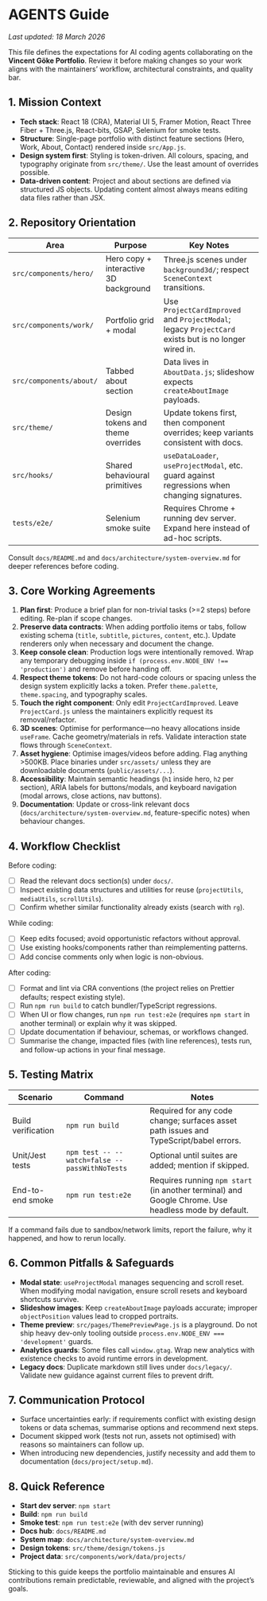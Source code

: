 # AGENTS Guide

_Last updated: 18 March 2026_

This file defines the expectations for AI coding agents collaborating on the **Vincent Göke Portfolio**. Review it before making changes so your work aligns with the maintainers’ workflow, architectural constraints, and quality bar.

## 1. Mission Context

- **Tech stack**: React 18 (CRA), Material UI 5, Framer Motion, React Three Fiber + Three.js, React-bits, GSAP, Selenium for smoke tests.
- **Structure**: Single-page portfolio with distinct feature sections (Hero, Work, About, Contact) rendered inside `src/App.js`.
- **Design system first**: Styling is token-driven. All colours, spacing, and typography originate from `src/theme/`. Use the least amount of overrides possible.
- **Data-driven content**: Project and about sections are defined via structured JS objects. Updating content almost always means editing data files rather than JSX.

## 2. Repository Orientation

| Area | Purpose | Key Notes |
| --- | --- | --- |
| `src/components/hero/` | Hero copy + interactive 3D background | Three.js scenes under `background3d/`; respect `SceneContext` transitions. |
| `src/components/work/` | Portfolio grid + modal | Use `ProjectCardImproved` and `ProjectModal`; legacy `ProjectCard` exists but is no longer wired in. |
| `src/components/about/` | Tabbed about section | Data lives in `AboutData.js`; slideshow expects `createAboutImage` payloads. |
| `src/theme/` | Design tokens and theme overrides | Update tokens first, then component overrides; keep variants consistent with docs. |
| `src/hooks/` | Shared behavioural primitives | `useDataLoader`, `useProjectModal`, etc. guard against regressions when changing signatures. |
| `tests/e2e/` | Selenium smoke suite | Requires Chrome + running dev server. Expand here instead of ad-hoc scripts. |

Consult `docs/README.md` and `docs/architecture/system-overview.md` for deeper references before coding.

## 3. Core Working Agreements

1. **Plan first**: Produce a brief plan for non-trivial tasks (>=2 steps) before editing. Re-plan if scope changes.
2. **Preserve data contracts**: When adding portfolio items or tabs, follow existing schema (`title`, `subtitle`, `pictures`, `content`, etc.). Update renderers only when necessary and document the change.
3. **Keep console clean**: Production logs were intentionally removed. Wrap any temporary debugging inside `if (process.env.NODE_ENV !== 'production')` and remove before handing off.
4. **Respect theme tokens**: Do not hard-code colours or spacing unless the design system explicitly lacks a token. Prefer `theme.palette`, `theme.spacing`, and typography scales.
5. **Touch the right component**: Only edit `ProjectCardImproved`. Leave `ProjectCard.js` unless the maintainers explicitly request its removal/refactor.
6. **3D scenes**: Optimise for performance—no heavy allocations inside `useFrame`. Cache geometry/materials in refs. Validate interaction state flows through `SceneContext`.
7. **Asset hygiene**: Optimise images/videos before adding. Flag anything >500KB. Place binaries under `src/assets/` unless they are downloadable documents (`public/assets/...`).
8. **Accessibility**: Maintain semantic headings (`h1` inside hero, `h2` per section), ARIA labels for buttons/modals, and keyboard navigation (modal arrows, close actions, nav buttons).
9. **Documentation**: Update or cross-link relevant docs (`docs/architecture/system-overview.md`, feature-specific notes) when behaviour changes.

## 4. Workflow Checklist

Before coding:
- ☐ Read the relevant docs section(s) under `docs/`.
- ☐ Inspect existing data structures and utilities for reuse (`projectUtils`, `mediaUtils`, `scrollUtils`).
- ☐ Confirm whether similar functionality already exists (search with `rg`).

While coding:
- ☐ Keep edits focused; avoid opportunistic refactors without approval.
- ☐ Use existing hooks/components rather than reimplementing patterns.
- ☐ Add concise comments only when logic is non-obvious.

After coding:
- ☐ Format and lint via CRA conventions (the project relies on Prettier defaults; respect existing style).
- ☐ Run `npm run build` to catch bundler/TypeScript regressions.
- ☐ When UI or flow changes, run `npm run test:e2e` (requires `npm start` in another terminal) or explain why it was skipped.
- ☐ Update documentation if behaviour, schemas, or workflows changed.
- ☐ Summarise the change, impacted files (with line references), tests run, and follow-up actions in your final message.

## 5. Testing Matrix

| Scenario | Command | Notes |
| --- | --- | --- |
| Build verification | `npm run build` | Required for any code change; surfaces asset path issues and TypeScript/babel errors. |
| Unit/Jest tests | `npm test -- --watch=false --passWithNoTests` | Optional until suites are added; mention if skipped. |
| End-to-end smoke | `npm run test:e2e` | Requires running `npm start` (in another terminal) and Google Chrome. Use headless mode by default. |

If a command fails due to sandbox/network limits, report the failure, why it happened, and how to rerun locally.

## 6. Common Pitfalls & Safeguards

- **Modal state**: `useProjectModal` manages sequencing and scroll reset. When modifying modal navigation, ensure scroll resets and keyboard shortcuts survive.
- **Slideshow images**: Keep `createAboutImage` payloads accurate; improper `objectPosition` values lead to cropped portraits.
- **Theme preview**: `src/pages/ThemePreviewPage.js` is a playground. Do not ship heavy dev-only tooling outside `process.env.NODE_ENV === 'development'` guards.
- **Analytics guards**: Some files call `window.gtag`. Wrap new analytics with existence checks to avoid runtime errors in development.
- **Legacy docs**: Duplicate markdown still lives under `docs/legacy/`. Validate new guidance against current files to prevent drift.

## 7. Communication Protocol

- Surface uncertainties early: if requirements conflict with existing design tokens or data schemas, summarise options and recommend next steps.
- Document skipped work (tests not run, assets not optimised) with reasons so maintainers can follow up.
- When introducing new dependencies, justify necessity and add them to documentation (`docs/project/setup.md`).

## 8. Quick Reference

- **Start dev server**: `npm start`
- **Build**: `npm run build`
- **Smoke test**: `npm run test:e2e` (with dev server running)
- **Docs hub**: `docs/README.md`
- **System map**: `docs/architecture/system-overview.md`
- **Design tokens**: `src/theme/design/tokens.js`
- **Project data**: `src/components/work/data/projects/`

Sticking to this guide keeps the portfolio maintainable and ensures AI contributions remain predictable, reviewable, and aligned with the project’s goals.
